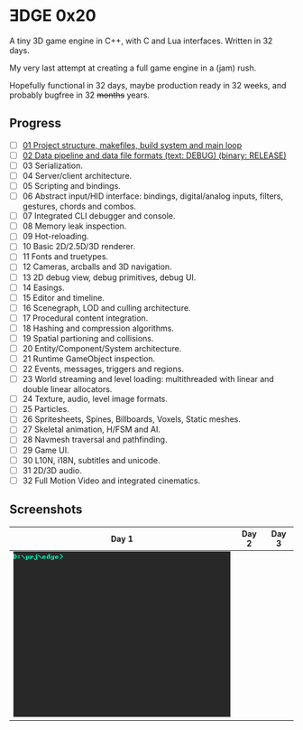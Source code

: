 # ƎDGE 0x20

A tiny 3D game engine in C++, with C and Lua interfaces. Written in 32 days.

My very last attempt at creating a full game engine in a (jam) rush.

Hopefully functional in 32 days, maybe production ready in 32 weeks, and probably bugfree in 32 ~~months~~ years.

## Progress
- [ ] [01 Project structure, makefiles, build system and main loop](doc/day01.md)
- [ ] [02 Data pipeline and data file formats (text: DEBUG) (binary: RELEASE)](doc/day02.md)
- [ ] 03 Serialization.
- [ ] 04 Server/client architecture.
- [ ] 05 Scripting and bindings.
- [ ] 06 Abstract input/HID interface: bindings, digital/analog inputs, filters, gestures, chords and combos.
- [ ] 07 Integrated CLI debugger and console.
- [ ] 08 Memory leak inspection.
- [ ] 09 Hot-reloading.
- [ ] 10 Basic 2D/2.5D/3D renderer.
- [ ] 11 Fonts and truetypes.
- [ ] 12 Cameras, arcballs and 3D navigation.
- [ ] 13 2D debug view, debug primitives, debug UI.
- [ ] 14 Easings.
- [ ] 15 Editor and timeline.
- [ ] 16 Scenegraph, LOD and culling architecture.
- [ ] 17 Procedural content integration.
- [ ] 18 Hashing and compression algorithms.
- [ ] 19 Spatial partioning and collisions.
- [ ] 20 Entity/Component/System architecture.
- [ ] 21 Runtime GameObject inspection.
- [ ] 22 Events, messages, triggers and regions.
- [ ] 23 World streaming and level loading: multithreaded with linear and double linear allocators.
- [ ] 24 Texture, audio, level image formats.
- [ ] 25 Particles.
- [ ] 26 Spritesheets, Spines, Billboards, Voxels, Static meshes.
- [ ] 27 Skeletal animation, H/FSM and AI.
- [ ] 28 Navmesh traversal and pathfinding.
- [ ] 29 Game UI.
- [ ] 30 L10N, i18N, subtitles and unicode.
- [ ] 31 2D/3D audio.
- [ ] 32 Full Motion Video and integrated cinematics.

## Screenshots
|Day 1|Day 2|Day 3|
|:---:|:---:|:---:|
|![day01](img/day01.gif)|||

